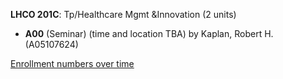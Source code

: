 **LHCO 201C**: Tp/Healthcare Mgmt &Innovation (2 units)

- **A00** (Seminar) (time and location TBA) by Kaplan, Robert H. (A05107624)

[Enrollment numbers over time](./LHCO201C.tsv)
